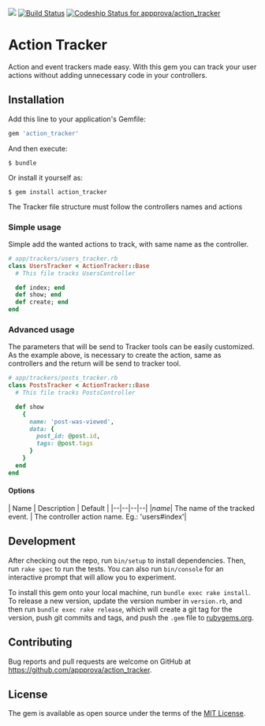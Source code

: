 <a href="https://codeclimate.com/github/appprova/action_tracker"><img src="https://codeclimate.com/github/appprova/action_tracker/badges/gpa.svg" /></a>
[![Build Status](https://travis-ci.org/appprova/action_tracker.svg?branch=develop)](https://travis-ci.org/appprova/action_tracker)
[ ![Codeship Status for appprova/action_tracker](https://codeship.com/projects/a038f7b0-f2ce-0133-3399-42c612817579/status?branch=master)](https://codeship.com/projects/149594)

# Action Tracker

Action and event trackers made easy. With this gem you can track your user actions without adding unnecessary code in your controllers.

## Installation

Add this line to your application's Gemfile:

```ruby
gem 'action_tracker'
```

And then execute:

    $ bundle

Or install it yourself as:

    $ gem install action_tracker

<!-- ## Usage

To use Action Tracker is easy, is needed to create a Tracker to any Controller to track. The structure of the files is simple.

To specify the tracker tool you want to use, you need to create a initializer and set the wanted tools.

```ruby
# config/initializers/action_tracker.rb
ActionTracker::Settings.configuration do |config|
  config.use_tool :mix_panel
  config.use_tool :dito
  config.use_tool :custom_tool
end
``` -->

The Tracker file structure must follow the controllers names and actions

### Simple usage

Simple add the wanted actions to track, with same name as the controller.

```ruby
# app/trackers/users_tracker.rb
class UsersTracker < ActionTracker::Base
  # This file tracks UsersController

  def index; end
  def show; end
  def create; end
end
```

### Advanced usage

The parameters that will be send to Tracker tools can be easily customized. As the example above, is necessary to create the action, same as controllers and the return will be send to tracker tool.

```ruby
# app/trackers/posts_tracker.rb
class PostsTracker < ActionTracker::Base
  # This file tracks PostsController

  def show
    {
      name: 'post-was-viewed',
      data: {
        post_id: @post.id,
        tags: @post.tags
      }
    }
  end
end
```

#### Options

| Name | Description | Default |
|--|--|--|--|
|*name*| The name of the tracked event.  | The controller action name. Eg.: 'users#index'|

## Development

After checking out the repo, run `bin/setup` to install dependencies. Then, run `rake spec` to run the tests. You can also run `bin/console` for an interactive prompt that will allow you to experiment.

To install this gem onto your local machine, run `bundle exec rake install`. To release a new version, update the version number in `version.rb`, and then run `bundle exec rake release`, which will create a git tag for the version, push git commits and tags, and push the `.gem` file to [rubygems.org](https://rubygems.org).

## Contributing

Bug reports and pull requests are welcome on GitHub at https://github.com/appprova/action_tracker.


## License

The gem is available as open source under the terms of the [MIT License](http://opensource.org/licenses/MIT).
